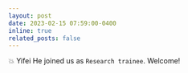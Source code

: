 ```yaml
---
layout: post
date: 2023-02-15 07:59:00-0400 
inline: true
related_posts: false
---
```


 :boom: Yifei He joined us as `Research trainee`. Welcome!  
